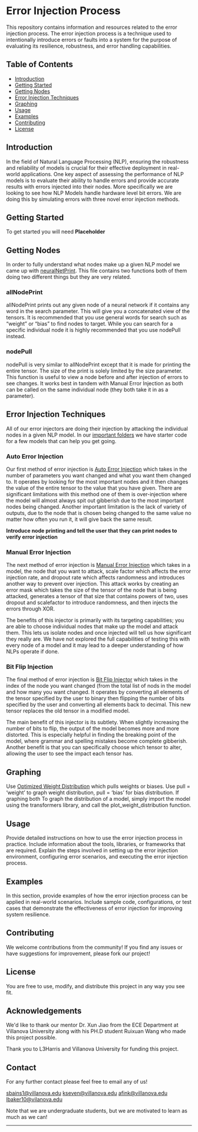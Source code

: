 # Error Injection Process 

This repository contains information and resources related to the error injection process. The error injection process is a technique used to intentionally introduce errors or faults into a system for the purpose of evaluating its resilience, robustness, and error handling capabilities. 

## Table of Contents 

- [Introduction](#introduction) 
- [Getting Started](#getting-started) 
- [Getting Nodes](#Getting-Nodes) 
- [Error Injection Techniques](#error-injection-techniques) 
- [Graphing](#Graphing) 
- [Usage](#usage) 
- [Examples](#examples) 
- [Contributing](#contributing) 
- [License](#license) 

## Introduction 

In the field of Natural Language Processing (NLP), ensuring the robustness and reliability of models is crucial for their effective deployment in real-world applications. One key aspect of assessing the performance of NLP models is to evaluate their ability to handle errors and provide accurate results with errors injected into their nodes. More specifically we are looking to see how NLP Models handle hardware level bit errors. We are doing this by simulating errors with three novel error injection methods.  

## Getting Started 

To get started you will need **Placeholder** 

## Getting Nodes 

In order to fully understand what nodes make up a given NLP model we came up with [neuralNetPrint](important%20functions/neuralNetPrint.py/). This file contains two functions both of them doing two different things but they are very related.  

### allNodePrint  

allNodePrint prints out any given node of a neural network if it contains any word in the search parameter. This will give you a concatenated view of the tensors. It is recommended that you use general words for search such as “weight” or “bias” to find nodes to target. While you can search for a specific individual node it is highly recommended that you use nodePull instead. 

### nodePull  

nodePull is very similar to allNodePrint except that it is made for printing the entire tensor. The size of the print is solely limited by the size parameter. This function is useful to view a node before and after injection of errors to see changes. It works best in tandem with Manual Error Injection as both can be called on the same individual node (they both take it in as a parameter).  

## Error Injection Techniques 

All of our error injectors are doing their injection by attacking the individual nodes in a given NLP model. In our [important folders](important%20functions/) we have starter code for a few models that can help you get going.  

### Auto Error Injection 

Our first method of error injection is [Auto Error Injection](important%20functions/Auto%20Error%20Injectors/) which takes in the number of parameters you want changed and what you want them changed to. It operates by looking for the most important nodes and it then changes the value of the entire tensor to the value that you have given. There are significant limitations with this method one of them is over-injection where the model will almost always spit out gibberish due to the most important nodes being changed. Another important limitation is the lack of variety of outputs, due to the node that is chosen being changed to the same value no matter how often you run it, it will give back the same result.   

**Introduce node printing and tell the user that they can print nodes to verify error injection**  

### Manual Error Injection 

The next method of error injection is [Manual Error Injection](important%20functions/Manual%20Error%20Injectors/) which takes in a model, the node that you want to attack, scale factor which affects the error injection rate, and dropout rate which affects randomness and introduces another way to prevent over injection. This attack works by creating an error mask which takes the size of the tensor of the node that is being attacked, generates a tensor of that size that contains powers of two, uses dropout and scalefactor to introduce randomness, and then injects the errors through XOR.  

The benefits of this injector is primarily with its targeting capabilities; you are able to choose individual nodes that make up the model and attack them. This lets us isolate nodes and once injected will tell us how significant they really are. We have not explored the full capabilities of testing this with every node of a model and it may lead to a deeper understanding of how NLPs operate if done.  

### Bit Flip Injection 

The final method of error injection is [Bit Flip Injector](important%20functions/BitInjectors/) which takes in the index of the node you want changed (from the total list of nods in the model and how many you want changed. It operates by converting all elements of the tensor specified by the user to binary then flipping the number of bits specified by the user and converting all elements back to decimal. This new tensor replaces the old tensor in a modified model.  

The main benefit of this injector is its subtlety. When slightly increasing the number of bits to flip, the output of the model becomes more and more distorted. This is especially helpful in finding the breaking point of the model, where grammar and spelling mistakes become complete gibberish. Another benefit is that you can specifically choose which tensor to alter, allowing the user to see the impact each tensor has.  

## Graphing 

Use [Optimized Weight Distribution](important%20functions/optimizedDistributionFunction.py) which pulls weights or biases. Use pull = ‘weight’ to graph weight distribution, pull = ‘bias’ for bias distribution. If graphing both  To graph the distribution of a model, simply import the model using the transformers library, and call the plot_weight_distribution function. 

## Usage 

Provide detailed instructions on how to use the error injection process in practice. Include information about the tools, libraries, or frameworks that are required. Explain the steps involved in setting up the error injection environment, configuring error scenarios, and executing the error injection process. 

## Examples 

In this section, provide examples of how the error injection process can be applied in real-world scenarios. Include sample code, configurations, or test cases that demonstrate the effectiveness of error injection for improving system resilience. 

## Contributing 

We welcome contributions from the community! If you find any issues or have suggestions for improvement, please fork our project! 

## License 

You are free to use, modify, and distribute this project in any way you see fit. 

## Acknowledgements 

We'd like to thank our mentor Dr. Xun Jiao from the ECE Department at Villanova University along with his PH.D student Ruixuan Wang who made this project possible.  

Thank you to L3Harris and Villanova University for funding this project. 

## Contact 

For any further contact please feel free to email any of us! 

sbains1@villanova.edu 
kseven@villanova.edu 
afink@villanova.edu 
lbaker10@vilanova.edu 

Note that we are undergraduate students, but we are motivated to learn as much as we can! 

--- 

  

 

 
